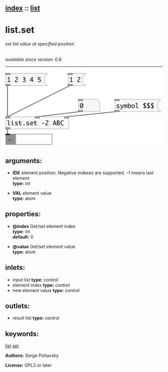 [index](index.html) :: [list](category_list.html)
---

# list.set

###### set list value at specified position

*available since version:* 0.6

---




[![example](../examples/img/list.set.jpg)](../examples/pd/list.set.pd)



## arguments:

* **IDX**
element position. Negative indexes are supported. -1 means last element<br>
__type:__ int<br>

* **VAL**
element value<br>
__type:__ atom<br>





## properties:

* **@index** 
Get/set element index<br>
__type:__ int<br>
__default:__ 0<br>

* **@value** 
Get/set element value<br>
__type:__ atom<br>



## inlets:

* input list 
__type:__ control<br>
* element index 
__type:__ control<br>
* new element value 
__type:__ control<br>



## outlets:

* result list
__type:__ control<br>



## keywords:

[list](keywords/list.html)
[set](keywords/set.html)






**Authors:** Serge Poltavsky




**License:** GPL3 or later





